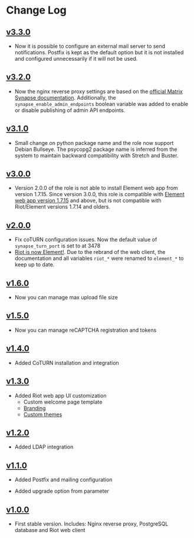 # Change Log

## [v3.3.0](https://github.com/UdelaRInterior/ansible-role-matrix-synapse/tree/v3.3.0)

* Now it is possible to configure an external mail server to send notifications. Postfix is kept as the default option but it is not installed and configured unnecessarily if it will not be used.

## [v3.2.0](https://github.com/UdelaRInterior/ansible-role-matrix-synapse/tree/v3.2.0)

* Now the nginx reverse proxy settings are based on the [official Matrix Synapse documentation](https://matrix-org.github.io/synapse/latest/reverse_proxy.html). Additionally, the `synapse_enable_admin_endpoints` boolean variable was added to enable or disable publishing of admin API endpoints.

## [v3.1.0](https://github.com/UdelaRInterior/ansible-role-matrix-synapse/tree/v3.1.0)

* Small change on python package name and the role now support Debian Bullseye. The psycopg2 package name is inferred from the system to maintain backward compatibility with Stretch and Buster.

## [v3.0.0](https://github.com/UdelaRInterior/ansible-role-matrix-synapse/tree/v3.0.0)

* Version 2.0.0 of the role is not able to install Element web app from version 1.7.15. Since version 3.0.0, this role is compatible with [Element web app version 1.7.15](https://github.com/vector-im/element-web/releases/tag/v1.7.15) and above, but is not compatible with Riot/Element versions 1.7.14 and olders.

## [v2.0.0](https://github.com/UdelaRInterior/ansible-role-matrix-synapse/tree/v2.0.0)

* Fix coTURN configuration issues. Now the default value of `synapse_turn_port` is set to at 3478
* [Riot is now Element!](https://element.io/blog/welcome-to-element/). Due to the rebrand of the web client, the documentation and all variables `riot_*` were renamed to `element_*` to keep up to date.

## [v1.6.0](https://github.com/UdelaRInterior/ansible-role-matrix-synapse/tree/v1.6.0)

* Now you can manage max upload file size

## [v1.5.0](https://github.com/UdelaRInterior/ansible-role-matrix-synapse/tree/v1.5.0)

* Now you can manage reCAPTCHA registration and tokens

## [v1.4.0](https://github.com/UdelaRInterior/ansible-role-matrix-synapse/tree/v1.4.0)

* Added CoTURN installation and integration

## [v1.3.0](https://github.com/UdelaRInterior/ansible-role-matrix-synapse/tree/v1.3.0)

* Added Riot web app UI customization
  * Custom welcome page template
  * [Branding](https://github.com/vector-im/riot-web/blob/develop/docs/config.md)
  * [Custom themes](https://github.com/vector-im/riot-web/blob/develop/docs/theming.md#custom-themes)

## [v1.2.0](https://github.com/UdelaRInterior/ansible-role-matrix-synapse/tree/v1.2.0)

* Added LDAP integration

## [v1.1.0](https://github.com/UdelaRInterior/ansible-role-matrix-synapse/tree/v1.1.0)

* Added Postfix and mailing configuration

* Added upgrade option from parameter

## [v1.0.0](https://github.com/UdelaRInterior/ansible-role-matrix-synapse/tree/v1.0.0)

* First stable version. Includes: Nginx reverse proxy, PostgreSQL database and Riot web client